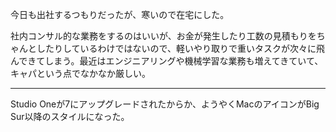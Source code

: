 今日も出社するつもりだったが、寒いので在宅にした。

社内コンサル的な業務をするのはいいが、お金が発生したり工数の見積もりをちゃんとしたりしているわけではないので、軽いやり取りで重いタスクが次々に飛んできてしまう。最近はエンジニアリングや機械学習な業務も増えてきていて、キャパという点でなかなか厳しい。

---

Studio Oneが7にアップグレードされたからか、ようやくMacのアイコンがBig Sur以降のスタイルになった。
